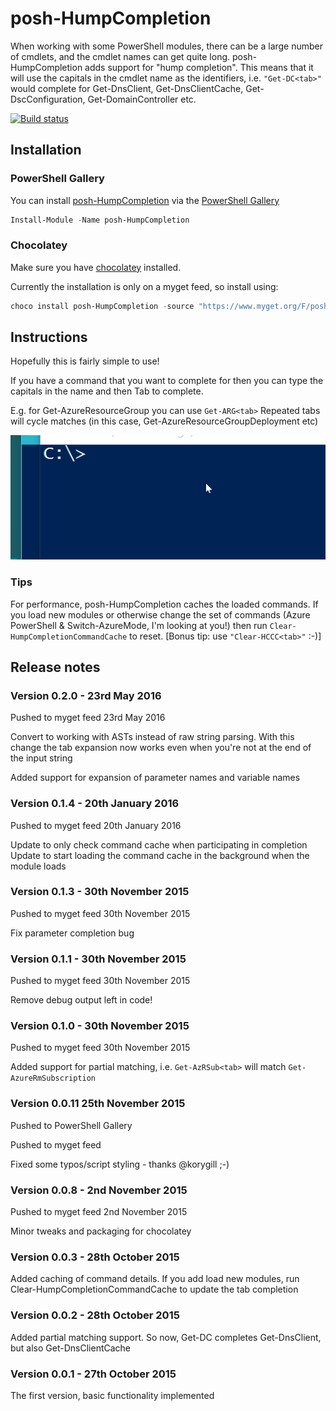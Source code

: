 # posh-HumpCompletion
When working with some PowerShell modules, there can be a large number of cmdlets, and the cmdlet names can get quite long.
posh-HumpCompletion adds support for "hump completion". This means that it will use the capitals in the cmdlet name as the identifiers, 
i.e. `"Get-DC<tab>"` would complete for Get-DnsClient, Get-DnsClientCache, Get-DscConfiguration, Get-DomainController etc.


[![Build status](https://ci.appveyor.com/api/projects/status/5xe5etshcfraftex?svg=true)](https://ci.appveyor.com/project/stuartleeks/posh-humpcompletion)


## Installation

### PowerShell Gallery

You can install [posh-HumpCompletion](https://www.powershellgallery.com/packages/posh-HumpCompletion/) via the [PowerShell Gallery](https://www.powershellgallery.com/)

```powershell
Install-Module -Name posh-HumpCompletion
```

### Chocolatey
Make sure you have [chocolatey](https://chocolatey.org) installed.

Currently the installation is only on a myget feed, so install using:
```powershell
choco install posh-HumpCompletion -source "https://www.myget.org/F/posh-humpcompletion/api/v2" -pre
```

## Instructions
Hopefully this is fairly simple to use!

If you have a command that you want to complete for then you can type the capitals in the name and then Tab to complete.

E.g. for Get-AzureResourceGroup you can use `Get-ARG<tab>`
Repeated tabs will cycle matches (in this case, Get-AzureResourceGroupDeployment etc)

![posh-HumpCompletion in action](images/posh-HumpCompletion.gif)

### Tips
For performance, posh-HumpCompletion caches the loaded commands. 
If you load new modules or otherwise change the set of commands (Azure PowerShell & Switch-AzureMode, I'm looking at you!) then run `Clear-HumpCompletionCommandCache` to reset. 
[Bonus tip: use `"Clear-HCCC<tab>"` :-)]

## Release notes

### Version 0.2.0 - 23rd May 2016
Pushed to myget feed 23rd May 2016

Convert to working with ASTs instead of raw string parsing.
With this change the tab expansion now works even when you're not at the end of the input string

Added support for expansion of parameter names and variable names

### Version 0.1.4 - 20th January 2016
Pushed to myget feed 20th January 2016

Update to only check command cache when participating in completion
Update to start loading the command cache in the background when the module loads

### Version 0.1.3 - 30th November 2015
Pushed to myget feed 30th November 2015

Fix parameter completion bug

### Version 0.1.1 - 30th November 2015
Pushed to myget feed 30th November 2015

Remove debug output left in code!

### Version 0.1.0 - 30th November 2015
Pushed to myget feed 30th November 2015

Added support for partial matching, i.e. `Get-AzRSub<tab>` will match `Get-AzureRmSubscription`

### Version 0.0.11 25th November 2015
Pushed to PowerShell Gallery

Pushed to myget feed

Fixed some typos/script styling - thanks @korygill ;-)

### Version 0.0.8 - 2nd November 2015
Pushed to myget feed 2nd November 2015

Minor tweaks and packaging for chocolatey

### Version 0.0.3 - 28th October 2015
Added caching of command details. If you add load new modules, run Clear-HumpCompletionCommandCache to update the tab completion

### Version 0.0.2 - 28th October 2015
Added partial matching support. So now, Get-DC completes Get-DnsClient, but also Get-DnsClientCache

### Version 0.0.1 - 27th October 2015
The first version, basic functionality implemented